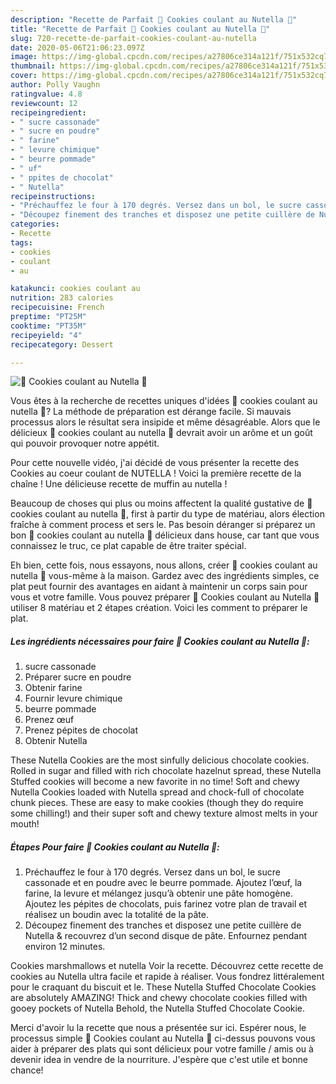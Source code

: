 ```yaml
---
description: "Recette de Parfait 🍫 Cookies coulant au Nutella 🍫"
title: "Recette de Parfait 🍫 Cookies coulant au Nutella 🍫"
slug: 720-recette-de-parfait-cookies-coulant-au-nutella
date: 2020-05-06T21:06:23.097Z
image: https://img-global.cpcdn.com/recipes/a27806ce314a121f/751x532cq70/🍫-cookies-coulant-au-nutella-🍫-photo-principale-de-la-recette.jpg
thumbnail: https://img-global.cpcdn.com/recipes/a27806ce314a121f/751x532cq70/🍫-cookies-coulant-au-nutella-🍫-photo-principale-de-la-recette.jpg
cover: https://img-global.cpcdn.com/recipes/a27806ce314a121f/751x532cq70/🍫-cookies-coulant-au-nutella-🍫-photo-principale-de-la-recette.jpg
author: Polly Vaughn
ratingvalue: 4.8
reviewcount: 12
recipeingredient:
- " sucre cassonade"
- " sucre en poudre"
- " farine"
- " levure chimique"
- " beurre pommade"
- " uf"
- " ppites de chocolat"
- " Nutella"
recipeinstructions:
- "Préchauffez le four à 170 degrés. Versez dans un bol, le sucre cassonade et en poudre avec le beurre pommade. Ajoutez l’œuf, la farine, la levure et mélangez jusqu’à obtenir une pâte homogène. Ajoutez les pépites de chocolats, puis farinez votre plan de travail et réalisez un boudin avec la totalité de la pâte."
- "Découpez finement des tranches et disposez une petite cuillère de Nutella &amp; recouvrez d’un second disque de pâte. Enfournez pendant environ 12 minutes."
categories:
- Recette
tags:
- cookies
- coulant
- au

katakunci: cookies coulant au 
nutrition: 283 calories
recipecuisine: French
preptime: "PT25M"
cooktime: "PT35M"
recipeyield: "4"
recipecategory: Dessert

---
```



![🍫 Cookies coulant au Nutella 🍫](https://img-global.cpcdn.com/recipes/a27806ce314a121f/751x532cq70/🍫-cookies-coulant-au-nutella-🍫-photo-principale-de-la-recette.jpg)

Vous êtes à la recherche de recettes uniques d'idées 🍫 cookies coulant au nutella 🍫? La méthode de préparation est dérange facile. Si mauvais processus alors le résultat sera insipide et même désagréable. Alors que le délicieux 🍫 cookies coulant au nutella 🍫 devrait avoir un arôme et un goût qui pouvoir provoquer notre appétit.

Pour cette nouvelle vidéo, j&#39;ai décidé de vous présenter la recette des Cookies au coeur coulant de NUTELLA ! Voici la première recette de la chaîne ! Une délicieuse recette de muffin au nutella !

Beaucoup de choses qui plus ou moins affectent la qualité gustative de 🍫 cookies coulant au nutella 🍫, first à partir du type de matériau, alors élection fraîche à comment process et sers le. Pas besoin déranger si préparez un bon 🍫 cookies coulant au nutella 🍫 délicieux dans house, car tant que vous connaissez le truc, ce plat capable de être traiter spécial.


Eh bien, cette fois, nous essayons, nous allons, créer 🍫 cookies coulant au nutella 🍫 vous-même à la maison. Gardez avec des ingrédients simples, ce plat peut fournir des avantages en aidant à maintenir un corps sain pour vous et votre famille. Vous pouvez préparer 🍫 Cookies coulant au Nutella 🍫 utiliser 8 matériau et 2 étapes création. Voici les comment to préparer le plat.

<!--inarticleads1-->

##### Les ingrédients nécessaires pour faire 🍫 Cookies coulant au Nutella 🍫:

1.   sucre cassonade
1. Préparer  sucre en poudre
1. Obtenir  farine
1. Fournir  levure chimique
1.   beurre pommade
1. Prenez  œuf
1. Prenez  pépites de chocolat
1. Obtenir  Nutella


These Nutella Cookies are the most sinfully delicious chocolate cookies. Rolled in sugar and filled with rich chocolate hazelnut spread, these Nutella Stuffed cookies will become a new favorite in no time! Soft and chewy Nutella Cookies loaded with Nutella spread and chock-full of chocolate chunk pieces. These are easy to make cookies (though they do require some chilling!) and their super soft and chewy texture almost melts in your mouth! 

<!--inarticleads2-->

##### Étapes Pour faire 🍫 Cookies coulant au Nutella 🍫:

1. Préchauffez le four à 170 degrés. Versez dans un bol, le sucre cassonade et en poudre avec le beurre pommade. Ajoutez l’œuf, la farine, la levure et mélangez jusqu’à obtenir une pâte homogène. Ajoutez les pépites de chocolats, puis farinez votre plan de travail et réalisez un boudin avec la totalité de la pâte.
1. Découpez finement des tranches et disposez une petite cuillère de Nutella &amp; recouvrez d’un second disque de pâte. Enfournez pendant environ 12 minutes.


Cookies marshmallows et nutella Voir la recette. Découvrez cette recette de cookies au Nutella ultra facile et rapide à réaliser. Vous fondrez littéralement pour le craquant du biscuit et le. These Nutella Stuffed Chocolate Cookies are absolutely AMAZING! Thick and chewy chocolate cookies filled with gooey pockets of Nutella Behold, the Nutella Stuffed Chocolate Cookie. 


Merci d'avoir lu la recette que nous a présentée sur ici. Espérer nous, le processus simple 🍫 Cookies coulant au Nutella 🍫 ci-dessus pouvons vous aider à préparer des plats qui sont délicieux pour votre famille / amis ou à devenir idea in vendre de la nourriture. J'espère que c'est utile et bonne chance!
